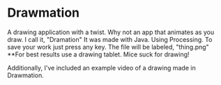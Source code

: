 # Drawmation
A drawing application with a twist.  Why not an app that animates as you draw.  I call it, "Dramation"  It was made with Java. Using Processing.  To save your work just press any key.  The file will be labeled, "thing.png" **For best results use a drawing tablet. Mice suck for drawing!

Additionally, I've included an example video of a drawing made in Drawmation.
